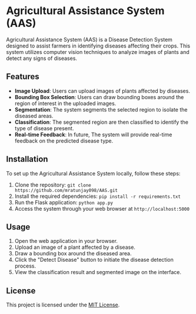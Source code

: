 # Agricultural Assistance System (AAS)

Agricultural Assistance System (AAS) is a Disease Detection System designed to assist farmers in identifying diseases affecting their crops. This system utilizes computer vision techniques to analyze images of plants and detect any signs of diseases.

## Features

- **Image Upload**: Users can upload images of plants affected by diseases.
- **Bounding Box Selection**: Users can draw bounding boxes around the region of interest in the uploaded images.
- **Segmentation**: The system segments the selected region to isolate the diseased areas.
- **Classification**: The segmented region are then classified to identify the type of disease present.
- **Real-time Feedback**: In future, The system will provide real-time feedback on the predicted disease type.

## Installation

To set up the Agricultural Assistance System locally, follow these steps:

1. Clone the repository: `git clone https://github.com/mratunjay098/AAS.git`
2. Install the required dependencies: `pip install -r requirements.txt`
3. Run the Flask application: `python app.py`
4. Access the system through your web browser at `http://localhost:5000`

## Usage

1. Open the web application in your browser.
2. Upload an image of a plant affected by a disease.
3. Draw a bounding box around the diseased area.
4. Click the "Detect Disease" button to initiate the disease detection process.
5. View the classification result and segmented image on the interface.

## License

This project is licensed under the [MIT License](LICENSE).
